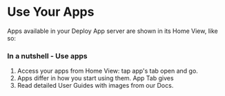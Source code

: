 # Use Your Apps
Apps available in your Deploy App server are shown in its Home View, like so:
<SlideDeck deckPath="windows/deployapp/useapps"/>

### In a nutshell - Use apps
1. Access your apps from Home View: tap app's tab open and go.
2. Apps differ in how you start using them. App Tab gives 
3. Read detailed User Guides with images from our Docs.
